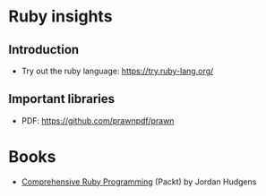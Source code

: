 Ruby insights
=============

Introduction
------------

* Try out the ruby language: https://try.ruby-lang.org/

Important libraries
-------------------

* PDF: https://github.com/prawnpdf/prawn
 
Books
=====

* [Comprehensive Ruby Programming]([https://www.goodreads.com/book/show/41968682-the-joy-of-kotlin?from_search=true&from_srp=true&qid=5TLufxlWCk&rank=8](https://www.packtpub.com/product/comprehensive-ruby-programming/9781787280649)https://www.packtpub.com/product/comprehensive-ruby-programming/9781787280649) (Packt) by Jordan Hudgens
